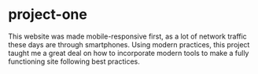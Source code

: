 # project-one

This website was made mobile-responsive first, as a lot of network traffic these days are through smartphones. Using modern practices, this project taught me a great deal on how to incorporate modern tools to make a fully functioning site following best practices.
